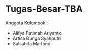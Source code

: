 # Tugas-Besar-TBA

Anggota Kelompok :
- Alifya Fatimah Ariyanto
- Artisa Bunga Syahputri
- Salsabila Martono
